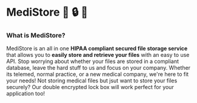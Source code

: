# MediStore 🏥 🔒 📁

### What is MediStore?
MediStore is an all in one **HIPAA compliant secured file storage service** that allows you to **easily store and retrieve your files** with an easy to use API. Stop worrying about whether your files are stored in a compliant database, leave the hard stuff to us and focus on your company. Whether its telemed, normal practice, or a new medical company, we're here to fit your needs! Not storing medical files but jsut want to store your files securely? Our double encrypted lock box will work perfect for your application too!
